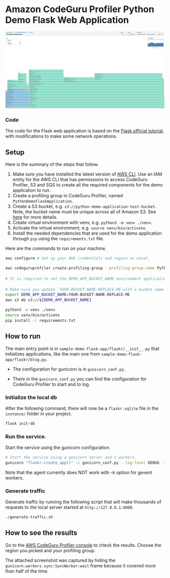 # Amazon CodeGuru Profiler Python Demo Flask Web Application

![CodeGuru Profiler Console Screenshot](resources/CodeGuruProfilerPythonScreenshotDemoFlask.png)

### Code

The code for the Flask web application is based on the [Flask official tutorial](https://flask.palletsprojects.com/en/1.1.x/tutorial/), with modifications to make some network operations.

## Setup

Here is the summary of the steps that follow.

1. Make sure you have installed the latest version of [AWS CLI](https://docs.aws.amazon.com/cli/latest/userguide/cli-chap-welcome.html).
Use an IAM entity for the AWS CLI that has permissions to access CodeGuru Profiler, S3 and SQS to create all the required components for the demo application to run.
2. Create a profiling group in CodeGuru Profiler, named `PythonDemoFlaskApplication`.
3. Create a S3 bucket, e.g. `s3://python-demo-application-test-bucket`. Note, the bucket name must be unique across all of Amazon S3.
See [here](https://docs.aws.amazon.com/cli/latest/reference/s3/mb.html) for more details.
5. Create virtual environment with venv, e.g. `python3 -m venv ./venv`.
6. Activate the virtual environment, e.g. `source venv/bin/activate`.
7. Install the needed dependencies that are used for the demo application through `pip` using the `requirements.txt` file.

Here are the commands to run on your machine.

```bash
aws configure # Set up your AWS credentials and region as usual.
```

```bash
aws codeguruprofiler create-profiling-group --profiling-group-name PythonDemoFlaskApplication

# It is required to set the DEMO_APP_BUCKET_NAME environment applications for later running the demo application.

# Make sure you update `YOUR-BUCKET-NAME-REPLACE-ME`with a bucket name that is unique across all of Amazon S3.
export DEMO_APP_BUCKET_NAME=YOUR-BUCKET-NAME-REPLACE-ME
aws s3 mb s3://${DEMO_APP_BUCKET_NAME}
```

```bash
python3 -m venv ./venv
source venv/bin/activate
pip install -r requirements.txt
```

## How to run

The main entry point is in `sample-demo-flask-app/flaskr/__init__.py` that initializes applications, like the main one from `sample-demo-flask-app/flaskr/blog.py`.

* The configuration for gunicorn is in `gunicorn_conf.py`.

* There in the `gunicorn_conf.py` you can find the configuration for CodeGuru Profiler to start and to log.

### Initialize the local db

After the following command, there will now be a `flaskr.sqlite` file in the `instance/` folder in your project.
````bash
flask init-db
````

### Run the service.

Start the service using the gunicorn configuration.
```bash
# Start the service using a gunicorn server and 5 workers.
gunicorn "flaskr:create_app()" -c gunicorn_conf.py --log-level DEBUG --workers=5
```

Note that the agent currently does NOT work with -k option for gevent workers.

### Generate traffic

Generate traffic by running the following script that will make thousands of requests to the local server started at `http://127.0.0.1:8000`.
```bash
./generate-traffic.sh
```

## How to see the results

Go to the [AWS CodeGuru Profiler console](https://console.aws.amazon.com/codeguru/profiler) to check the results. Choose the region you picked and your profiling group.

The attached screenshot was captured by hiding the `gunicorn.workers.sync:SyncWorker:wait` frame because it covered more than half of the time.
```
